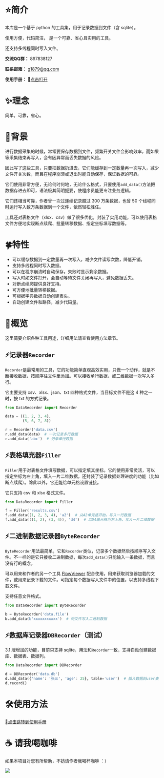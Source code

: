 # ⭐️简介

本库是一个基于 python 的工具集，用于记录数据到文件（含 sqlite）。

使用方便，代码简洁， 是一个可靠、省心且实用的工具。

还支持多线程同时写入文件。

**交流QQ群：** 897838127

**联系邮箱：** g1879@qq.com

**使用手册：** 📒[点击打开](http://g1879.gitee.io/datarecorder)

# ✨️理念

简单，可靠，省心。

# 📕背景

进行数据采集的时候，常常要保存数据到文件，频繁开关文件会影响效率，而如果等采集结束再写入，会有因异常而丢失数据的风险。

因此写了这些工具，只要把数据扔进去，它们能缓存到一定数量再一次写入，减少文件开关次数，而且在程序崩溃或退出时能自动保存，保证数据的可靠。

它们使用非常方便，无论何时何地，无论什么格式，只要使用`add_data()`方法把数据存进去即可，语法极其简明扼要，使程序员能更专注业务逻辑。

它们还相当可靠，作者曾一次过连续记录超过 300 万条数据，也曾 50 个线程同时运行写入数万条数据到一个文件，依然轻松胜任。

工具还对表格文件（xlsx、csv）做了很多优化，封装了实用功能，可以使用表格文件方便地实现断点续爬、批量转移数据、指定坐标填写数据等。

# 🍀特性

- 可以缓存数据到一定数量再一次写入，减少文件读写次数，降低开销。
- 支持多线程同时写入数据。
- 可以在程序崩溃时自动保存，失败时显示剩余数据。
- 写入时如文件打开，会自动等待文件关闭再写入，避免数据丢失。
- 对断点续爬提供良好支持。
- 可方便地批量转移数据。
- 可根据字典数据自动创建表头。
- 自动创建文件和路径，减少代码量。

# 🎇概览

这里简要介绍各种工具用途，详细用法请查看使用方法章节。

## ⚡记录器`Recorder`

`Recorder`是最常用的工具，它的功能简单直观高效实用，只做一个动作，就是不断接收数据，按顺序往文件里添加。可以接收单行数据，或二维数据一次写入多行。

它主要支持 csv、xlsx、json、txt 四种格式文件，当目标文件不是这 4 种之一时，按 txt 的方式记录。

```python
from DataRecorder import Recorder

data = ((1, 2, 3, 4), 
        (5, 6, 7, 8))

r = Recorder('data.csv')
r.add_data(data)  # 一次记录多行数据
r.add_data('abc')  # 记录单行数据
```

## ⚡表格填充器`Filler`

`Filler`用于对表格文件填写数据，可以指定填其坐标。它的使用非常灵活，可以指定坐标为左上角，填入一片二维数据。还封装了记录数据处理进度的功能（比如断点续爬）。除此以外，它还能给单元格设置链接。

它只支持 csv 和 xlsx 格式文件。

```python
from DataRecorder import Filler

f = Filler('results.csv')
f.add_data((1, 2, 3, 4), 'a2')  # 从A2单元格开始，写入一行数据
f.add_data(((1, 2), (3, 4)), 'd4')  # 以D4单元格为左上角，写入一片二维数据
```

## ⚡二进制数据记录器`ByteRecorder`

`ByteRecorder`用法最简单，它和`Recorder`类似，记录多个数据然后按顺序写入文件。不一样的是它只接收二进制数据，每次`add_data()`只能输入一条数据，而且没有行的概念。

可以用来和作者的另一个工具 [FlowViewer](https://gitee.com/g1879/FlowViewer) 配合使用，用来获取浏览器加载的文件，或用来记录下载的文件。可指定每个数据写入文件中的位置，以支持多线程下载文件。

支持任意文件格式。

```python
from DataRecorder import ByteRecorder

b = ByteRecorder('data.file')
b.add_data(b'xxxxxxxxxxx')  # 向文件写入二进制数据
```

## ⚡数据库记录器`DBRecorder`（测试）

3.1 版增加的功能，目前只支持 sqlite，用法和`Recorder`一致，支持自动创建数据库、数据表、数据列。

```python
from DataRecorder import DBRecorder

d = DBRecorder('data.db')
d.add_data({'name': '张三', 'age': 25}, table='user')  # 插入数据到user表
d.record()
```

# 🛠使用方法

[📒点击跳转到使用手册](http://g1879.gitee.io/datarecorder)

# ☕ 请我喝咖啡

如果本项目对您有所帮助，不妨请作者我喝杯咖啡 ：）

![](https://gitee.com/g1879/DrissionPage-demos/raw/master/pics/code.jpg)
